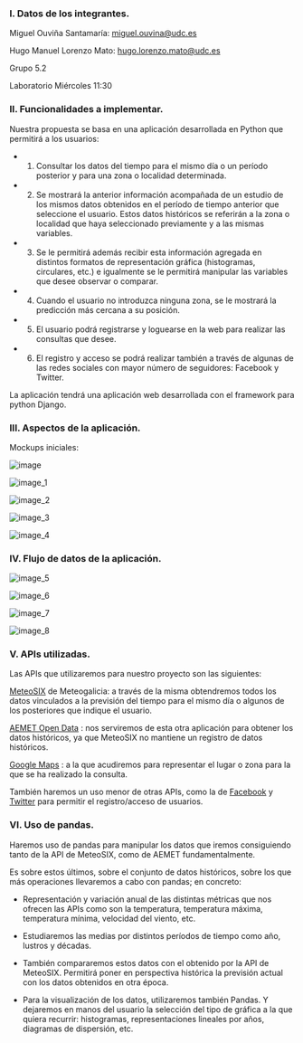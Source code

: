 
<h3>I. Datos de los integrantes.</h3>

Miguel Ouviña Santamaría:    miguel.ouvina@udc.es

Hugo Manuel Lorenzo Mato:    hugo.lorenzo.mato@udc.es

Grupo 5.2

Laboratorio Miércoles 11:30


<h3>II. Funcionalidades a implementar.</h3>


Nuestra propuesta se basa en una aplicación desarrollada en Python que permitirá a los usuarios:


- 1) Consultar los datos del tiempo para el mismo día o un período posterior y para una zona o localidad determinada.

- 2) Se mostrará la anterior información acompañada de un estudio de los mismos datos obtenidos en el período de tiempo anterior que seleccione el usuario. Estos datos históricos se referirán a la zona o localidad que haya seleccionado previamente y a las mismas variables.

- 3) Se le permitirá además recibir esta información agregada en distintos formatos de representación gráfica (histogramas, circulares, etc.) e igualmente se le permitirá manipular las variables que desee observar o comparar.

- 4) Cuando el usuario no introduzca ninguna zona, se le mostrará la predicción más cercana a su posición.

- 5) El usuario podrá registrarse y loguearse en la web para realizar las consultas que desee.

- 6) El registro y acceso se podrá realizar también a través de algunas de las redes sociales con mayor número de seguidores: Facebook y Twitter.

La aplicación tendrá una aplicación web desarrollada con el framework para python Django.



<h3>III. Aspectos de la aplicación.</h3>

Mockups iniciales:

![image](Images%20md/image.png)

![image_1](Images%20md/image_1.png)

![image_2](Images%20md/image_2.png)

![image_3](Images%20md/image_3.png)

![image_4](Images%20md/image_4.png)


<h3>IV. Flujo de datos de la aplicación.</h3>

![image_5](Images%20md/image_5.png)

![image_6](Images%20md/image_6.png)

![image_7](Images%20md/image_7.png)

![image_8](Images%20md/image_8.png)



<h3>V. APIs utilizadas.</h3>

Las APIs que utilizaremos para nuestro proyecto son las siguientes:

[MeteoSIX](http://servizos.meteogalicia.gal/api_manual/gl/index.html) de Meteogalicia: a través de la misma obtendremos todos los datos vinculados a la previsión del tiempo para el mismo día o algunos de los posteriores que indique el usuario.

[AEMET Open Data](https://opendata.aemet.es/centrodedescargas/inicio) : nos serviremos de esta otra aplicación para obtener los datos históricos, ya que  MeteoSIX no mantiene un registro de datos históricos.

[Google Maps](https://developers.google.com/maps/web/?hl=es-419) : a la que acudiremos para representar el lugar o zona para la que se ha realizado la consulta.

También haremos un uso menor de otras APIs, como la de [Facebook](https://developers.facebook.com/docs/marketing-api/using-the-api) y [Twitter](https://dev.twitter.com/rest/public) para permitir el registro/acceso de usuarios.


<h3>VI. Uso de pandas.</h3>

Haremos uso de pandas para manipular los datos que iremos consiguiendo tanto de la API de MeteoSIX, como de AEMET fundamentalmente.

Es sobre estos últimos, sobre el conjunto de datos históricos, sobre los que más operaciones llevaremos a cabo con pandas; en concreto:

- Representación y variación anual de las distintas métricas que nos ofrecen las APIs como son la temperatura, temperatura máxima, temperatura mínima, velocidad del viento, etc.

- Estudiaremos las medias por distintos períodos de tiempo como año, lustros y décadas.

- También compararemos estos datos con el obtenido por la API de MeteoSIX. Permitirá poner en perspectiva histórica la previsión actual con los datos obtenidos en otra época.

- Para la visualización de los datos, utilizaremos también Pandas. Y dejaremos en manos del usuario la selección del tipo de gráfica a la que quiera recurrir: histogramas, representaciones lineales por años, diagramas de dispersión, etc.

